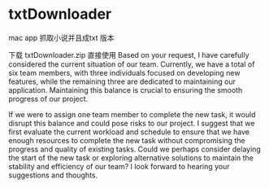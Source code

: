 # txtDownloader
mac app 抓取小说并且成txt 版本

下载 txtDownloader.zip 直接使用
Based on your request, I have carefully considered the current situation of our team. Currently, we have a total of six team members, with three individuals focused on developing new features, while the remaining three are dedicated to maintaining our application. Maintaining this balance is crucial to ensuring the smooth progress of our project.

If we were to assign one team member to complete the new task, it would disrupt this balance and could pose risks to our project. I suggest that we first evaluate the current workload and schedule to ensure that we have enough resources to complete the new task without compromising the progress and quality of existing tasks. Could we perhaps consider delaying the start of the new task or exploring alternative solutions to maintain the stability and efficiency of our team? I look forward to hearing your suggestions and thoughts.
